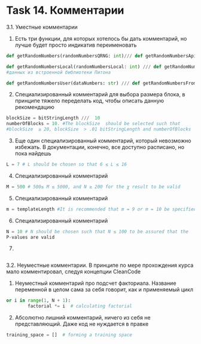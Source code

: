 # Task 14. Комментарии

3.1. Уместные комментарии

1) Есть три функции, для которых хотелось бы дать комментарий, но лучше будет просто индикатив переименовать

```python
def getRandomNumbers(randomNumbersQRNG: int)/// def getRandomNumbersApi # функция для получения данных по API

def getRandomNumbersLocal(randomNumbersLocal: int) /// def getRandomNumbersFromLib # функция для получения 
#данных из встроенной библиотеки Питона

def getRandomNumbersUser(dataNumbers: str) /// def getRandomNumbersFromFile # функция для получения данных из файла локально

```

2) Специализированный комментарий для выбора размера блока, в принципе тяжело переделать код, чтобы описать данную рекомендацию

```python
blockSize = bitStringLength ///  10
numberOfBlocks = 10. #The blockSize  should be selected such that 
#blockSize  ≥ 20, blockSize  > .01 bitStringLength and numberOfBlocks  < 100. 

```

3) Еще один специализированный комментарий, который невозможно избежать. В документации, конечно, все доступно расписано, но пока найдешь

```python 
L = 7 # L should be chosen so that 6 ≤ L ≤ 16

```

4) Специализированный комментарий

```python
M = 500 # 500≤ M ≤ 5000, and N ≥ 200 for the χ result to be valid

```

5) Специализированный комментарий
```python
m = templateLength #It is recommended that m = 9 or m = 10 be specified to obtain meaningful results

```

6) Специализированный комментарий
```python
N = 10 # N should be chosen such that N ≤ 100 to be assured that the
P-values are valid

```

7)
```python


```

3.2. Неуместные комментарии. В принципе по мере прохождения курса мало комментировал, следуя концепции CleanCode

1) Неуместный комментарий про подсчет факториала. Название переменной в целом сама за себя говорит, как и применяемый цикл
```python
or i in range(1, N + 1):
        factorial *= i  # calculating factorial

```

2) Абсолютно лишний комментарий, ничего из себя не представляющий. Даже код не нуждается в правке
```python
training_space = []  # forming a training space

```


```